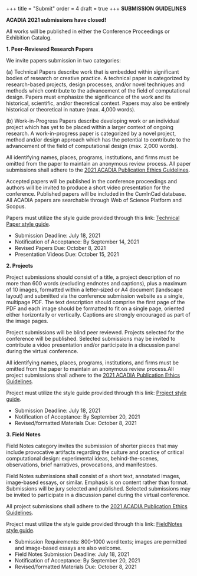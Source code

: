 +++
title = "Submit"
order = 4
draft = true
+++
**SUBMISSION GUIDELINES**

**ACADIA 2021 submissions have closed!**

All works will be published in either the Conference Proceedings or Exhibition Catalog.

**1. Peer-Reviewed Research Papers**

We invite papers submission in two categories:

(a) Technical Papers describe work that is embedded within significant bodies of research or creative practice. A technical paper is categorized by research-based projects, design processes, and/or novel techniques and methods which contribute to the advancement of the field of computational design. Papers must emphasize the significance of the work and its historical, scientific, and/or theoretical context. Papers may also be entirely historical or theoretical in nature (max. 4,000 words).

(b) Work-in-Progress Papers describe developing work or an individual project which has yet to be placed within a larger context of ongoing research. A work-in-progress paper is categorized by a novel project, method and/or design approach which has the potential to contribute to the advancement of the field of computational design (max. 2,000 words).

 All identifying names, places, programs, institutions, and firms must be omitted from the paper to maintain an anonymous review process. All paper submissions shall adhere to the [2021 ACADIA Publication Ethics Guidelines](http://acadia.org/content/conferences#publication_ethics).

Accepted papers will be published in the conference proceedings and authors will be invited to produce a short video presentation for the conference. Published papers will be included in the CumInCad database. All ACADIA papers are searchable through Web of Science Platform and Scopus.

Papers must utilize the style guide provided through this link: [Technical Paper style guide](./ACADIA_2021_FullPaper_Instructions.docx). 

- Submission Deadline: July 18, 2021
- Notification of Acceptance: By September 14, 2021
- Revised Papers Due: October 8, 2021
- Presentation Videos Due: October 15, 2021

**2. Projects**

Project submissions should consist of a title, a project description of no more than 600 words (excluding endnotes and captions), plus a maximum of 10 images, formatted within a letter-sized or A4 document (landscape layout) and submitted via the conference submission website as a single, multipage PDF. The text description should comprise the first page of the PDF and each image should be formatted to fit on a single page, oriented either horizontally or vertically. Captions are strongly encouraged as part of the image pages. 

Project submissions will be blind peer reviewed. Projects selected for the conference will be published. Selected submissions may be invited to contribute a video presentation and/or participate in a discussion panel during the virtual conference.

All identifying names, places, programs, institutions, and firms must be omitted from the paper to maintain an anonymous review process.All project submissions shall adhere to the [2021 ACADIA Publication Ethics Guidelines](http://acadia.org/content/conferences#publication_ethics).

Project must utilize the style guide provided through this link: [Project style guide](./ACADIA_2021_ProjectFieldNotes_StyleGuide.docx).

- Submission Deadline: July 18, 2021
- Notification of Acceptance: By September 20, 2021
- Revised/formatted Materials Due: October 8, 2021


**3. Field Notes**

Field Notes category invites the submission of shorter pieces that may include provocative artifacts regarding the culture and practice of critical computational design: experimental ideas, behind-the-scenes, observations, brief narratives, provocations, and manifestoes.

Field Notes submissions shall consist of a short text, annotated images, image-based essays, or similar. Emphasis is on content rather than format. Submissions will be jury selected and published. Selected submissions may be invited to participate in a discussion panel during the virtual conference.

All project submissions shall adhere to the [2021 ACADIA Publication Ethics Guidelines](http://acadia.org/content/conferences#publication_ethics).

Project must utilize the style guide provided through this link: [FieldNotes style guide](./ACADIA_2021_ProjectFieldNotes_StyleGuide.docx).

- Submission Requirements: 800-1000 word texts; images are permitted and image-based essays are also welcome.
- Field Notes Submission Deadline: July 18, 2021
- Notification of Acceptance: By September 20, 2021
- Revised/formatted Materials Due: October 8, 2021
